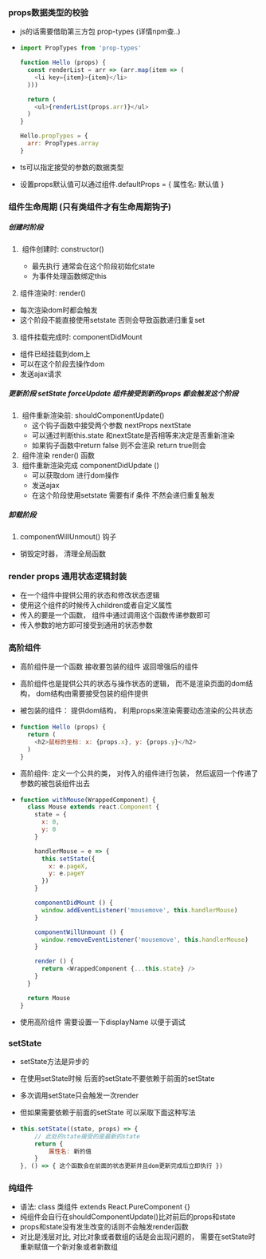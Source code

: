 ### props数据类型的校验

* js的话需要借助第三方包   prop-types (详情npm查..)

* ```js
  import PropTypes from 'prop-types'
  
  function Hello (props) {
    const renderList = arr => (arr.map(item => (
      <li key={item}>{item}</li>
    )))
  
    return (
      <ul>{renderList(props.arr)}</ul>
    )
  }
  
  Hello.propTypes = {
    arr: PropTypes.array
  }
  ```

* ts可以指定接受的参数的数据类型

* 设置props默认值可以通过组件.defaultProps = { 属性名: 默认值 }

### 组件生命周期 (只有类组件才有生命周期钩子)

##### 		创建时阶段

1. ​	组件创建时: constructor()
   * 最先执行  通常会在这个阶段初始化state   
   * 为事件处理函数绑定this

2.    组件渲染时: render()
   * 每次渲染dom时都会触发
   * 这个阶段不能直接使用setstate  否则会导致函数递归重复set

3.    组件挂载完成时: componentDidMount
   * 组件已经挂载到dom上
   * 可以在这个阶段去操作dom
   * 发送ajax请求

#####        更新阶段  setState  forceUpdate  组件接受到新的props 都会触发这个阶段

1. ​    组件重新渲染前: shouldComponentUpdate()
   * 这个钩子函数中接受两个参数 nextProps    nextState
   * 可以通过判断this.state 和nextState是否相等来决定是否重新渲染
   * 如果钩子函数中return false 则不会渲染  return true则会
2. ​    组件渲染 render() 函数
3. ​    组件重新渲染完成 componentDidUpdate () 
   * 可以获取dom 进行dom操作
   * 发送ajax
   * 在这个阶段使用setstate 需要有if 条件  不然会递归重复触发

#####      卸载阶段  

1.   componentWillUnmout()  钩子
   * 销毁定时器， 清理全局函数



### render props  通用状态逻辑封装

* 在一个组件中提供公用的状态和修改状态逻辑
* 使用这个组件的时候传入children或者自定义属性
* 传入的要是一个函数， 组件中通过调用这个函数传递参数即可
* 传入参数的地方即可接受到通用的状态参数

### 高阶组件

* 高阶组件是一个函数  接收要包装的组件  返回增强后的组件

* 高阶组件也是提供公共的状态与操作状态的逻辑， 而不是渲染页面的dom结构， dom结构由需要接受包装的组件提供

* 被包装的组件： 提供dom结构， 利用props来渲染需要动态渲染的公共状态

* ```js
  function Hello (props) {
    return (
      <h2>鼠标的坐标: x: {props.x}, y: {props.y}</h2>
    )
  }
  ```

* 高阶组件:  定义一个公共的类， 对传入的组件进行包装， 然后返回一个传递了参数的被包装组件出去

* ```js
  function withMouse(WrappedComponent) {
    class Mouse extends react.Component {
      state = {
        x: 0,
        y: 0
      }
  
      handlerMouse = e => {
        this.setState({
          x: e.pageX,
          y: e.pageY
        })
      }
  
      componentDidMount () {
        window.addEventListener('mousemove', this.handlerMouse)
      }
  
      componentWillUnmount () {
        window.removeEventListener('mousemove', this.handlerMouse)
      }
  
      render () {
        return <WrappedComponent {...this.state} />
      }
    }
  
    return Mouse
  }
  ```

* 使用高阶组件  需要设置一下displayName  以便于调试

### setState

* setState方法是异步的 

* 在使用setState时候  后面的setState不要依赖于前面的setState

* 多次调用setState只会触发一次render

* 但如果需要依赖于前面的setState  可以采取下面这种写法

* ```js
  this.setState((state, props) => {
      // 此处的state接受的是最新的state
      return {
          属性名: 新的值
      }
  }, () => { 这个函数会在前面的状态更新并且dom更新完成后立即执行 })
  ```

### 纯组件

* 语法:   class 类组件 extends React.PureComponent {}
* 纯组件会自行在shouldComponentUpdate()比对前后的props和state
* props和state没有发生改变的话则不会触发render函数
* 对比是浅层对比, 对比对象或者数组的话是会出现问题的， 需要在setState时重新赋值一个新对象或者新数组